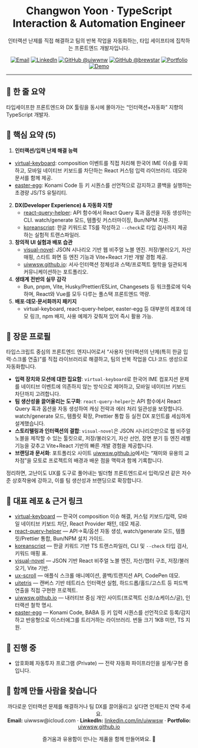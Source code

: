 <h1 align="center">Changwon Yoon · TypeScript Interaction & Automation Engineer</h1>
<p align="center">
  인터랙션 난제를 직접 해결하고 팀의 반복 작업을 자동화하는, 타입 세이프티에 집착하는 프론트엔드 개발자입니다.
</p>

<p align="center">
  <a href="mailto:uiwwsw@icloud.com"><img src="https://img.shields.io/badge/Email-uiwwsw%40icloud.com-blue?style=for-the-badge" alt="Email" /></a>
  <a href="https://linkedin.com/in/uiwwsw"><img src="https://img.shields.io/badge/LinkedIn-uiwwsw-0A66C2?style=for-the-badge&logo=linkedin" alt="LinkedIn" /></a>
  <a href="https://github.com/uiwwnw"><img src="https://img.shields.io/badge/GitHub-uiwwnw-181717?style=for-the-badge&logo=github" alt="GitHub @uiwwnw" /></a>
  <a href="https://github.com/brewstar"><img src="https://img.shields.io/badge/GitHub-brewstar-181717?style=for-the-badge&logo=github" alt="GitHub @brewstar" /></a>
  <a href="https://uiwwsw.github.io/"><img src="https://img.shields.io/badge/Portfolio-uiwwsw.github.io-181717?style=for-the-badge&logo=github" alt="Portfolio" /></a>
  <a href="https://visual-novel-iota.vercel.app/"><img src="https://img.shields.io/badge/Demo-visual--novel--iota.vercel.app-FF6F61?style=for-the-badge&logo=home" alt="Demo" /></a>
</p>

---

## 🧭 한 줄 요약
타입세이프한 프론트엔드와 DX 툴링을 동시에 몰아가는 “인터랙션+자동화” 지향의 TypeScript 개발자.

## 🔑 핵심 요약 (5)
1. **인터랙션/입력 난제 해결 능력**
 - [virtual-keyboard](https://github.com/uiwwsw/virtual-keyboard): composition 이벤트를 직접 처리해 한국어 IME 이슈를 우회하고, 모바일 네이티브 키보드를 차단하는 React 커스텀 입력 라이브러리. 데모와 문서를 함께 제공.
  - [easter-egg](https://github.com/uiwwsw/easter-egg): Konami Code 등 키 시퀀스를 선언적으로 감지하고 콜백을 실행하는 초경량 JS/TS 유틸리티.
2. **DX(Developer Experience) & 자동화 지향**
   - [react-query-helper](https://github.com/uiwwsw/react-query-helper): API 함수에서 React Query 훅과 옵션을 자동 생성하는 CLI. watch/generate 모드, 템플릿 커스터마이징, Bun/NPM 지원.
   - [koreanscript](https://github.com/uiwwsw/koreanscript): 한글 키워드로 TS를 작성하고 `--check`로 타입 검사까지 제공하는 실험적 트랜스파일러.
3. **창의적 UI 실험과 배포 습관**
   - [visual-novel](https://github.com/uiwwsw/visual-novel): JSON 시나리오 기반 웹 비주얼 노블 엔진. 저장/불러오기, 자산 매핑, 스타트 화면 등 엔진 기능과 Vite+React 기반 개발 경험 제공.
   - [uiwwsw.github.io](https://uiwwsw.github.io/): 서사·인터랙션 정체성과 스택/프로젝트 철학을 일관되게 커뮤니케이션하는 포트폴리오.
4. **생태계 전반의 실무 감각**
   - Bun, pnpm, Vite, Husky/Prettier/ESLint, Changesets 등 워크플로에 익숙하며, React와 Vue를 모두 다루는 풀스택 프론트엔드 역량.
5. **배포·데모·문서화까지 패키지**
   - virtual-keyboard, react-query-helper, easter-egg 등 대부분의 레포에 데모 링크, npm 배지, 사용 예제가 갖춰져 있어 즉시 활용 가능.

## 🧵 장문 프로필
타입스크립트 중심의 프론트엔드 엔지니어로서 “사용자 인터랙션의 난제(특히 한글 입력·스크롤 연출)”를 직접 라이브러리로 해결하고, 팀의 반복 작업을 CLI·코드 생성으로 자동화합니다.

- **입력 장치와 모션에 대한 집요함**: `virtual-keyboard`로 한국어 IME 컴포지션 문제를 네이티브 이벤트에 의존하지 않는 방식으로 제어하고, 모바일 네이티브 키보드 차단까지 고려합니다.
- **팀 생산성을 끌어올리는 도구화**: `react-query-helper`는 API 함수에서 React Query 훅과 옵션을 자동 생성하여 캐싱 전략과 에러 처리 일관성을 보장합니다. watch/generate 모드, 템플릿 확장, Prettier 통합 등 실전 DX 포인트를 세심하게 설계했습니다.
- **스토리텔링과 인터랙션의 결합**: `visual-novel`은 JSON 시나리오만으로 웹 비주얼 노블을 제작할 수 있는 툴킷으로, 저장/불러오기, 자산 선언, 장면 분기 등 엔진 레벨 기능을 갖추고 Vite+React 기반의 빠른 개발 경험을 제공합니다.
- **브랜딩과 문서화**: 포트폴리오 사이트 [uiwwsw.github.io](https://uiwwsw.github.io/)에서는 “재미와 유용의 교차점”을 모토로 프로젝트의 배경과 배운 점을 맥락과 함께 기록합니다.

정리하면, 고난이도 UX를 도구로 풀어내는 빌더형 프론트엔드로서 입력/모션 같은 저수준 상호작용에 강하고, 이를 팀 생산성과 브랜딩으로 확장합니다.

## 📌 대표 레포 & 근거 링크
- [virtual-keyboard](https://github.com/uiwwsw/virtual-keyboard) — 한국어 composition 이슈 해결, 커스텀 키보드/입력, 모바일 네이티브 키보드 차단, React Provider 패턴, 데모 제공.
- [react-query-helper](https://github.com/uiwwsw/react-query-helper) — API→훅/옵션 자동 생성, watch/generate 모드, 템플릿/Prettier 통합, Bun/NPM 설치 가이드.
- [koreanscript](https://github.com/uiwwsw/koreanscript) — 한글 키워드 기반 TS 트랜스파일러, CLI 및 `--check` 타입 검사, 키워드 매핑 표.
- [visual-novel](https://github.com/uiwwsw/visual-novel) — JSON 기반 React 비주얼 노블 엔진, 자산/챕터 구조, 저장/불러오기, Vite 기반.
- [ux-scroll](https://github.com/uiwwsw/ux-scroll) — 애플식 스크롤 애니메이션, 콜백/트랜지션 API, CodePen 데모.
- [uitetris](https://github.com/uiwwnw/uitetris) — 캔버스 기반 테트리스 인터랙션 실험, 하드드롭/홀드/고스트 등 피드백 연출을 직접 구현한 프로젝트.
- [uiwwsw.github.io](https://uiwwsw.github.io/) — 내러티브 중심 개인 사이트(프로젝트 신호/쇼케이스/글), 인터랙션 철학 명시.
- [easter-egg](https://github.com/uiwwsw/easter-egg) — Konami Code, BABA 등 키 입력 시퀀스를 선언적으로 등록/감지하고 반응형으로 이스터에그를 트리거하는 라이브러리. 번들 크기 1KB 미만, TS 지원.

## 🚧 진행 중
- 암호화폐 자동투자 프로그램 (Private) — 전략 자동화 파이프라인을 설계/구현 중입니다.

## 🤝 함께 만들 사람을 찾습니다
<p align="center">
  까다로운 인터랙션 문제를 해결하거나 팀 DX를 끌어올리고 싶다면 언제든지 연락 주세요.<br />
  <strong>Email:</strong> uiwwsw@icloud.com · <strong>LinkedIn:</strong> <a href="https://linkedin.com/in/uiwwsw">linkedin.com/in/uiwwsw</a> · <strong>Portfolio:</strong> <a href="https://uiwwsw.github.io/">uiwwsw.github.io</a>
</p>

<p align="center">즐거움과 유용함이 만나는 제품을 함께 만들어봐요. 🚀</p>
